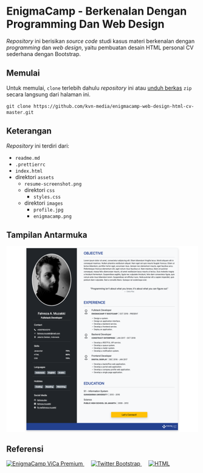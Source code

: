 # EnigmaCamp - Berkenalan Dengan Programming Dan Web Design

*Repository* ini berisikan *source code* studi kasus materi berkenalan dengan *programming* dan *web design*, yaitu pembuatan desain HTML personal CV sederhana dengan Bootstrap.

## Memulai

Untuk memulai, `clone` terlebih dahulu *repository* ini atau [unduh berkas](https://github.com/adisthya/enigmacamp-web-design-html-cv/archive/master.zip) `zip` secara langsung dari halaman ini.

```language
git clone https://github.com/kvn-media/enigmacamp-web-design-html-cv-master.git
```

## Keterangan

*Repository* ini terdiri dari:

- `readme.md`
- `.prettierrc`
- `index.html`
- direktori `assets`
  - `resume-screenshot.png`
  - direktori `css`
    - `styles.css`
  - direktori `images`
    - `profile.jpg`
    - `enigmacamp.png`

## Tampilan Antarmuka

![Resume](assets/resume-screenshot.png)

## Referensi

<a href="https://premium.enigmacamp.com" title="EnigmaCamp ViCa Premium">
  <img src="https://www.enigmacamp.com/portal/assets/img/new-logo/logo-enigmacamp-gkhebat-color.png" height="50" alt="EnigmaCamp ViCa Premium" />
</a>&emsp;
<a href="https://getboostrap.com" title="Twitter Bootstrap" rel="nofollow">
  <img src="https://getbootstrap.com/docs/5.0/assets/brand/bootstrap-logo.svg" height="50" alt="Twitter Bootstrap" />
</a>&emsp;
<a href="https://www.w3schools.com/html/" title="HTML" rel="nofollow">
  <img src="https://www.w3.org/html/logo/img/mark-word-icon.png" height="50" alt="HTML" />
</a>
